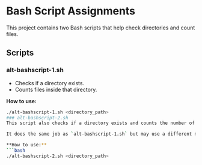 # Bash Script Assignments

This project contains two Bash scripts that help check directories and count files.

## Scripts

### alt-bashscript-1.sh
- Checks if a directory exists.
- Counts files inside that directory.

**How to use:**
```bash
./alt-bashscript-1.sh <directory_path>
### alt-bashscript-2.sh
This script also checks if a directory exists and counts the number of files inside it.

It does the same job as `alt-bashscript-1.sh` but may use a different method or code style.

**How to use:**
```bash
./alt-bashscript-2.sh <directory_path>
